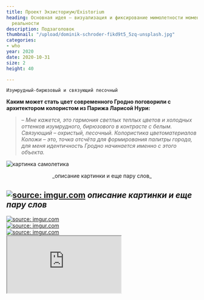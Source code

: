 ```yaml
---
title: Проект Экзисториум/Existorium
heading: Основная идея – визуализация и фиксирование мимолетности момента объективной
  реальности
description: Подзаголовок
thumbnail: "/upload/dominik-schroder-fikd9t5_5zq-unsplash.jpg"
categories:
- who
year: 2020
date: 2020-10-31
size: 2
height: 40

---
```

    Изумрудный-бирюзовый и связующий песочный

**Каким может стать цвет современного Гродно поговорили с архитектором колористом из Парижа Ларисой Нури:**

> – _Мне кажется, это гармония светлых теплых цветов и холодных оттенков изумрудного, бирюзового в контрасте с белым. Связующий – охристый, песочный. Колористика цветоматериалов Коложи – это, точка отсчёта для формирования палитры города, для меня идентичность Гродно начинается именно с этого объекта._

![картинка самолетика](https://i.imgur.com/gJEvXHM.jpg)
<center>_описание картинки и еще пару слов_</center>

<a href="https://imgur.com/gJEvXHM"><img src="https://i.imgur.com/gJEvXHM.jpg" title="source: imgur.com" /></a>
_описание картинки и еще пару слов_
-

<div style="display: grid; grid-template-columns: repeat(auto-fit, minmax(20rem, 1fr))">
<!-- ссылки на картинки формата HTML вставить под этой надписью -->
<a href="https://imgur.com/sp0sveG"><img src="https://i.imgur.com/sp0sveG.jpg" title="source: imgur.com" /></a>
<a href="https://imgur.com/bmmLlYF"><img src="https://i.imgur.com/bmmLlYF.jpg" title="source: imgur.com" /></a>
<a href="https://imgur.com/uCIoFNC"><img src="https://i.imgur.com/uCIoFNC.jpg" title="source: imgur.com" /></a>
</div>

<div>
<iframe class="youtube" src="https://www.youtube.com/embed/1YiMR14fiAY">
</div>

<figure>
<!-- ссылку на картинку (Direct Link) вставить в src="" -->
<img src="https://source.unsplash.com/WLUHO9A_xik/1600x900">
<figcaption style="text-align: center;">Подпись картинки</figcaption>
</figure>